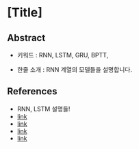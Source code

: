 # [Title]

## Abstract

- 키워드 : RNN, LSTM, GRU, BPTT, 

- 한줄 소개 : RNN 계열의 모델들을 설명합니다.

## References

- RNN, LSTM 설명들!
- [link](https://excelsior-cjh.tistory.com/185)
- [link](https://ratsgo.github.io/natural%20language%20processing/2017/03/09/rnnlstm/)
- [link](https://brunch.co.kr/@chris-song/9)
- [link](http://docs.likejazz.com/lstm/)

